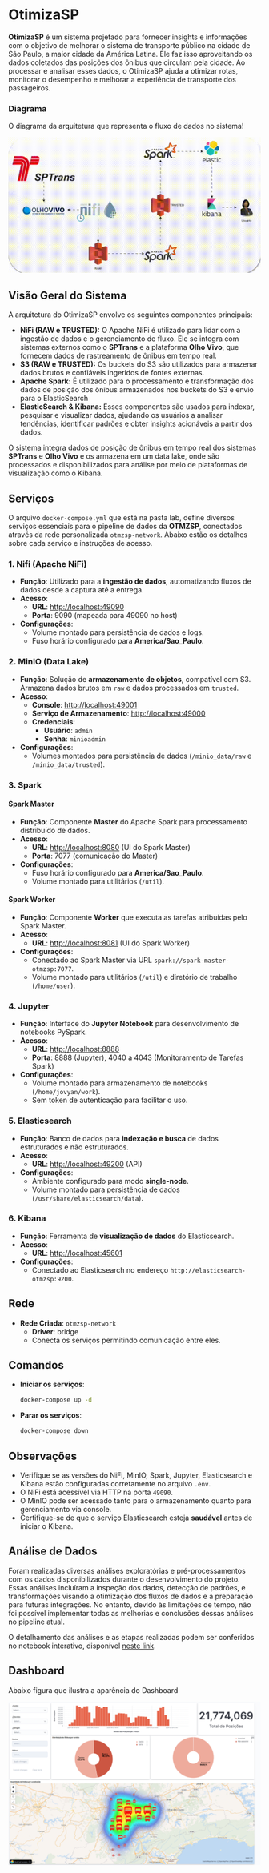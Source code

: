# OtimizaSP

**OtimizaSP** é um sistema projetado para fornecer insights e informações com o objetivo de melhorar o sistema de transporte público na cidade de São Paulo, a maior cidade da América Latina. Ele faz isso aproveitando os dados coletados das posições dos ônibus que circulam pela cidade. Ao processar e analisar esses dados, o OtimizaSP ajuda a otimizar rotas, monitorar o desempenho e melhorar a experiência de transporte dos passageiros.

### Diagrama

O diagrama da arquitetura que representa o fluxo de dados no sistema!
<div align="center">
  <img src="./documentos/arquitetura/OtimizaSP_Solution.gif" alt="Demonstração do OtimizaSP">
</div>

## Visão Geral do Sistema

A arquitetura do OtimizaSP envolve os seguintes componentes principais:

- **NiFi (RAW e TRUSTED):** O Apache NiFi é utilizado para lidar com a ingestão de dados e o gerenciamento de fluxo. Ele se integra com sistemas externos como o **SPTrans** e a plataforma **Olho Vivo**, que fornecem dados de rastreamento de ônibus em tempo real.
- **S3 (RAW e TRUSTED):** Os buckets do S3 são utilizados para armazenar dados brutos e confiáveis ingeridos de fontes externas.
- **Apache Spark:** É utilizado para o processamento e transformação dos dados de posição dos ônibus armazenados nos buckets do S3 e envio para o ElasticSearch
- **ElasticSearch & Kibana:** Esses componentes são usados para indexar, pesquisar e visualizar dados, ajudando os usuários a analisar tendências, identificar padrões e obter insights acionáveis a partir dos dados.

O sistema integra dados de posição de ônibus em tempo real dos sistemas **SPTrans** e **Olho Vivo** e os armazena em um data lake, onde são processados e disponibilizados para análise por meio de plataformas de visualização como o Kibana.

## Serviços

O arquivo `docker-compose.yml` que está na pasta lab, define diversos serviços essenciais para o pipeline de dados da **OTMZSP**, conectados através da rede personalizada `otmzsp-network`. Abaixo estão os detalhes sobre cada serviço e instruções de acesso.

### 1. **Nifi (Apache NiFi)**

- **Função**: Utilizado para a **ingestão de dados**, automatizando fluxos de dados desde a captura até a entrega.
- **Acesso**:
  - **URL**: [http://localhost:49090](http://localhost:49090)
  - **Porta**: 9090 (mapeada para 49090 no host)
- **Configurações**:
  - Volume montado para persistência de dados e logs.
  - Fuso horário configurado para **America/Sao_Paulo**.

### 2. **MinIO (Data Lake)**

- **Função**: Solução de **armazenamento de objetos**, compatível com S3. Armazena dados brutos em `raw` e dados processados em `trusted`.
- **Acesso**:
  - **Console**: [http://localhost:49001](http://localhost:49001)
  - **Serviço de Armazenamento**: [http://localhost:49000](http://localhost:49000)
  - **Credenciais**:
    - **Usuário**: `admin`
    - **Senha**: `minioadmin`
- **Configurações**:
  - Volumes montados para persistência de dados (`/minio_data/raw` e `/minio_data/trusted`).

### 3. **Spark**

#### **Spark Master**

- **Função**: Componente **Master** do Apache Spark para processamento distribuído de dados.
- **Acesso**:
  - **URL**: [http://localhost:8080](http://localhost:8080) (UI do Spark Master)
  - **Porta**: 7077 (comunicação do Master)
- **Configurações**:
  - Fuso horário configurado para **America/Sao_Paulo**.
  - Volume montado para utilitários (`/util`).

#### **Spark Worker**

- **Função**: Componente **Worker** que executa as tarefas atribuídas pelo Spark Master.
- **Acesso**:
  - **URL**: [http://localhost:8081](http://localhost:8081) (UI do Spark Worker)
- **Configurações**:
  - Conectado ao Spark Master via URL `spark://spark-master-otmzsp:7077`.
  - Volume montado para utilitários (`/util`) e diretório de trabalho (`/home/user`).

### 4. **Jupyter**

- **Função**: Interface do **Jupyter Notebook** para desenvolvimento de notebooks PySpark.
- **Acesso**:
  - **URL**: [http://localhost:8888](http://localhost:8888)
  - **Porta**: 8888 (Jupyter), 4040 a 4043 (Monitoramento de Tarefas Spark)
- **Configurações**:
  - Volume montado para armazenamento de notebooks (`/home/jovyan/work`).
  - Sem token de autenticação para facilitar o uso.

### 5. **Elasticsearch**

- **Função**: Banco de dados para **indexação e busca** de dados estruturados e não estruturados.
- **Acesso**:
  - **URL**: [http://localhost:49200](http://localhost:49200) (API)
- **Configurações**:
  - Ambiente configurado para modo **single-node**.
  - Volume montado para persistência de dados (`/usr/share/elasticsearch/data`).

### 6. **Kibana**

- **Função**: Ferramenta de **visualização de dados** do Elasticsearch.
- **Acesso**:
  - **URL**: [http://localhost:45601](http://localhost:45601)
- **Configurações**:
  - Conectado ao Elasticsearch no endereço `http://elasticsearch-otmzsp:9200`.

## Rede

- **Rede Criada**: `otmzsp-network`
  - **Driver**: bridge
  - Conecta os serviços permitindo comunicação entre eles.

## Comandos

- **Iniciar os serviços**:
  ```bash
  docker-compose up -d
  ```
- **Parar os serviços**:
  ```bash
  docker-compose down
  ```

## Observações

- Verifique se as versões do NiFi, MinIO, Spark, Jupyter, Elasticsearch e Kibana estão configuradas corretamente no arquivo `.env`.
- O NiFi está acessível via HTTP na porta `49090`.
- O MinIO pode ser acessado tanto para o armazenamento quanto para gerenciamento via console.
- Certifique-se de que o serviço Elasticsearch esteja **saudável** antes de iniciar o Kibana.


## Análise de Dados

Foram realizadas diversas análises exploratórias e pré-processamentos com os dados disponibilizados durante o desenvolvimento do projeto. Essas análises incluíram a inspeção dos dados, detecção de padrões, e transformações visando a otimização dos fluxos de dados e a preparação para futuras integrações. No entanto, devido às limitações de tempo, não foi possível implementar todas as melhorias e conclusões dessas análises no pipeline atual.

O detalhamento das análises e as etapas realizadas podem ser conferidos no notebook interativo, disponível [neste link](https://colab.research.google.com/drive/1kZ4u6iMPOMT-crjTAy5H9D9HVyINoKzM?usp=sharing#scrollTo=HC1BtS2ruWCN).

## Dashboard

Abaixo figura que ilustra a aparência do Dashboard
<div align="center">
  <img src="./documentos/dashboard/dashboard_picture.png" alt="Dashboard do OtimizaSP">
</div>